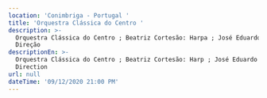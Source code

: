 ```yaml
---
location: 'Conimbriga - Portugal '
title: 'Orquestra Clássica do Centro '
description: >-
  Orquestra Clássica do Centro ; Beatriz Cortesão: Harpa ; José Eduardo Gomes:
  Direção 
descriptionEn: >-
  Orquestra Clássica do Centro ; Beatriz Cortesão: Harp ; José Eduardo Gomes:
  Direction
url: null
dateTime: '09/12/2020 21:00 PM'
---
```


